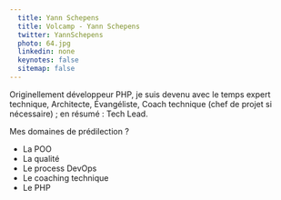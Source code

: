 ```yaml
---
  title: Yann Schepens
  title: Volcamp - Yann Schepens
  twitter: YannSchepens
  photo: 64.jpg
  linkedin: none
  keynotes: false
  sitemap: false
---
```

Originellement développeur PHP, je suis devenu avec le temps expert technique, Architecte, Évangéliste, Coach technique (chef de projet si nécessaire) ; en résumé : Tech Lead.

Mes domaines de prédilection ?

- La POO
- La qualité
- Le process DevOps
- Le coaching technique
- Le PHP
